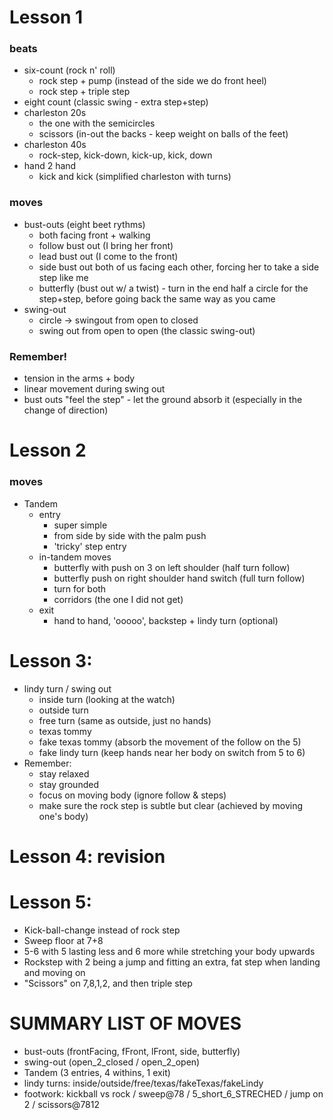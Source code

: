 # Lesson 1
### beats
* six-count (rock n' roll)
	- rock step + pump (instead of the side we do front heel)
	- rock step + triple step
* eight count (classic swing - extra step+step)
* charleston 20s
	- the one with the semicircles
	- scissors (in-out the backs - keep weight on balls of the feet)
* charleston 40s
	- rock-step, kick-down, kick-up, kick, down
* hand 2 hand
	- kick and kick (simplified charleston with turns)

### moves
* bust-outs (eight beet rythms)
	- both facing front + walking
	- follow bust out (I bring her front)
	- lead bust out (I come to the front)
	- side bust out both of us facing each other, forcing her to take a side step like me
	- butterfly (bust out w/ a twist) - turn in the end half a circle for the step+step, before going back the same way as you came
* swing-out
	- circle -> swingout from open to closed
	- swing out from open to open (the classic swing-out)

### Remember!
* tension in the arms + body
* linear movement during swing out
* bust outs "feel the step" - let the ground absorb it (especially in the change of direction)

# Lesson 2
### moves
* Tandem
  * entry
    * super simple
    * from side by side with the palm push
    * 'tricky' step entry
  * in-tandem moves
    * butterfly with push on 3 on left shoulder (half turn follow)
    * butterfly push on right shoulder hand switch (full turn follow)
    * turn for both
    * corridors (the one I did not get)
  * exit
    * hand to hand, 'ooooo', backstep + lindy turn (optional)

# Lesson 3:
* lindy turn / swing out
  * inside turn (looking at the watch)
  * outside turn
  * free turn (same as outside, just no hands)
  * texas tommy
  * fake texas tommy (absorb the movement of the follow on the 5)
  * fake lindy turn (keep hands near her body on switch from 5 to 6)
* Remember:
  * stay relaxed
  * stay grounded
  * focus on moving body (ignore follow & steps)
  * make sure the rock step is subtle but clear (achieved by moving one's body)

# Lesson 4: revision

# Lesson 5:
  * Kick-ball-change instead of rock step
  * Sweep floor at 7+8
  * 5-6 with 5 lasting less and 6 more while stretching your body upwards
  * Rockstep with 2 being a jump and fitting an extra, fat step when landing and moving on
  * "Scissors" on 7,8,1,2, and then triple step

# SUMMARY LIST OF MOVES
* bust-outs (frontFacing, fFront, lFront, side, butterfly)
* swing-out (open_2_closed / open_2_open)
* Tandem (3 entries, 4 withins, 1 exit)
* lindy turns: inside/outside/free/texas/fakeTexas/fakeLindy
* footwork: kickball vs rock / sweep@78 / 5_short_6_STRECHED / jump on 2 / scissors@7812
